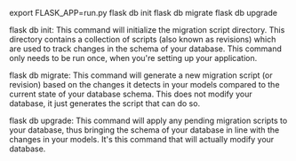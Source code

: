 export FLASK_APP=run.py
flask db init
flask db migrate
flask db upgrade


flask db init: This command will initialize the migration script directory. This directory contains a collection of scripts (also known as revisions) which are used to track changes in the schema of your database. This command only needs to be run once, when you're setting up your application.

flask db migrate: This command will generate a new migration script (or revision) based on the changes it detects in your models compared to the current state of your database schema. This does not modify your database, it just generates the script that can do so.

flask db upgrade: This command will apply any pending migration scripts to your database, thus bringing the schema of your database in line with the changes in your models. It's this command that will actually modify your database.

